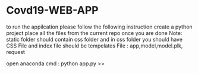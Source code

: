 # Covd19-WEB-APP
to run the appilcation please follow the following instruction
create a python project place all the files from the current repo  once you are done 
Note: static folder should contain css folder and in css folder you should have CSS File and index file should be tempelates
File : app,model,model.plk, request

open anaconda cmd : python app.py >>
